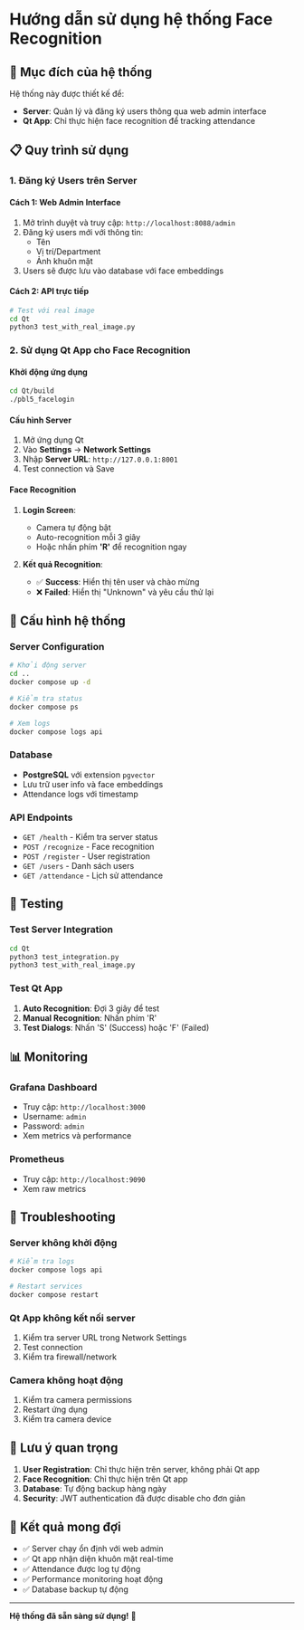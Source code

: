 # Hướng dẫn sử dụng hệ thống Face Recognition

## 🎯 **Mục đích của hệ thống**

Hệ thống này được thiết kế để:
- **Server**: Quản lý và đăng ký users thông qua web admin interface
- **Qt App**: Chỉ thực hiện face recognition để tracking attendance

## 📋 **Quy trình sử dụng**

### **1. Đăng ký Users trên Server**

#### **Cách 1: Web Admin Interface**
1. Mở trình duyệt và truy cập: `http://localhost:8088/admin`
2. Đăng ký users mới với thông tin:
   - Tên
   - Vị trí/Department
   - Ảnh khuôn mặt
3. Users sẽ được lưu vào database với face embeddings

#### **Cách 2: API trực tiếp**
```bash
# Test với real image
cd Qt
python3 test_with_real_image.py
```

### **2. Sử dụng Qt App cho Face Recognition**

#### **Khởi động ứng dụng**
```bash
cd Qt/build
./pbl5_facelogin
```

#### **Cấu hình Server**
1. Mở ứng dụng Qt
2. Vào **Settings** → **Network Settings**
3. Nhập **Server URL**: `http://127.0.0.1:8001`
4. Test connection và Save

#### **Face Recognition**
1. **Login Screen**: 
   - Camera tự động bật
   - Auto-recognition mỗi 3 giây
   - Hoặc nhấn phím **'R'** để recognition ngay
   
2. **Kết quả Recognition**:
   - ✅ **Success**: Hiển thị tên user và chào mừng
   - ❌ **Failed**: Hiển thị "Unknown" và yêu cầu thử lại

## 🔧 **Cấu hình hệ thống**

### **Server Configuration**
```bash
# Khởi động server
cd ..
docker compose up -d

# Kiểm tra status
docker compose ps

# Xem logs
docker compose logs api
```

### **Database**
- **PostgreSQL** với extension `pgvector`
- Lưu trữ user info và face embeddings
- Attendance logs với timestamp

### **API Endpoints**
- `GET /health` - Kiểm tra server status
- `POST /recognize` - Face recognition
- `POST /register` - User registration
- `GET /users` - Danh sách users
- `GET /attendance` - Lịch sử attendance

## 🧪 **Testing**

### **Test Server Integration**
```bash
cd Qt
python3 test_integration.py
python3 test_with_real_image.py
```

### **Test Qt App**
1. **Auto Recognition**: Đợi 3 giây để test
2. **Manual Recognition**: Nhấn phím 'R'
3. **Test Dialogs**: Nhấn 'S' (Success) hoặc 'F' (Failed)

## 📊 **Monitoring**

### **Grafana Dashboard**
- Truy cập: `http://localhost:3000`
- Username: `admin`
- Password: `admin`
- Xem metrics và performance

### **Prometheus**
- Truy cập: `http://localhost:9090`
- Xem raw metrics

## 🚨 **Troubleshooting**

### **Server không khởi động**
```bash
# Kiểm tra logs
docker compose logs api

# Restart services
docker compose restart
```

### **Qt App không kết nối server**
1. Kiểm tra server URL trong Network Settings
2. Test connection
3. Kiểm tra firewall/network

### **Camera không hoạt động**
1. Kiểm tra camera permissions
2. Restart ứng dụng
3. Kiểm tra camera device

## 📝 **Lưu ý quan trọng**

1. **User Registration**: Chỉ thực hiện trên server, không phải Qt app
2. **Face Recognition**: Chỉ thực hiện trên Qt app
3. **Database**: Tự động backup hàng ngày
4. **Security**: JWT authentication đã được disable cho đơn giản

## 🎉 **Kết quả mong đợi**

- ✅ Server chạy ổn định với web admin
- ✅ Qt app nhận diện khuôn mặt real-time
- ✅ Attendance được log tự động
- ✅ Performance monitoring hoạt động
- ✅ Database backup tự động

---

**Hệ thống đã sẵn sàng sử dụng!** 🚀


